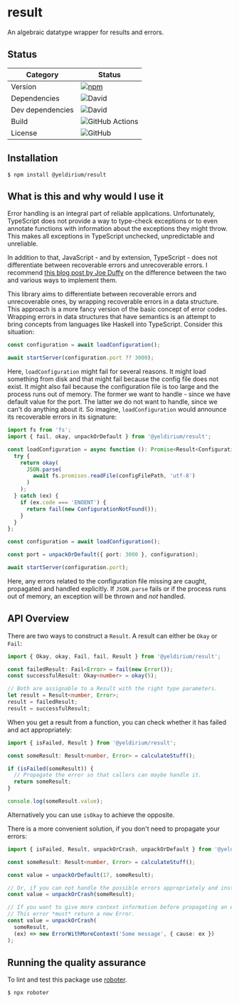 # result

An algebraic datatype wrapper for results and errors.

## Status

| Category         | Status                                                                                                    |
| ---------------- | --------------------------------------------------------------------------------------------------------- |
| Version          | [![npm](https://img.shields.io/npm/v/@yeldirium/result)](https://www.npmjs.com/package/@yeldirium/result) |
| Dependencies     | ![David](https://img.shields.io/david/yeldirium/result)                                                   |
| Dev dependencies | ![David](https://img.shields.io/david/dev/yeldirium/result)                                               |
| Build            | ![GitHub Actions](https://github.com/yeldirium/result/workflows/Release/badge.svg?branch=main)            |
| License          | ![GitHub](https://img.shields.io/github/license/yeldirium/result)                                         |

## Installation

```shell
$ npm install @yeldirium/result
```

## What is this and why would I use it

Error handling is an integral part of reliable applications. Unfortunately, TypeScript does not provide a way to type-check exceptions or to even annotate functions with information about the exceptions they might throw. This makes all exceptions in TypeScript unchecked, unpredictable and unreliable.

In addition to that, JavaScript - and by extension, TypeScript - does not differentiate between recoverable errors and unrecoverable errors. I recommend [this blog post by Joe Duffy](http://joeduffyblog.com/2016/02/07/the-error-model/) on the difference between the two and various ways to implement them.

This library aims to differentiate between recoverable errors and unrecoverable ones, by wrapping recoverable errors in a data structure. This approach is a more fancy version of the basic concept of error codes. Wrapping errors in data structures that have semantics is an attempt to bring concepts from languages like Haskell into TypeScript. Consider this situation:

```typescript
const configuration = await loadConfiguration();

await startServer(configuration.port ?? 3000);
```

Here, `loadConfiguration` might fail for several reasons. It might load something from disk and that might fail because the config file does not exist. It might also fail because the configuration file is too large and the process runs out of memory. The former we want to handle - since we have default value for the port. The latter we do not want to handle, since we can't do anything about it. So imagine, `loadConfiguration` would announce its recoverable errors in its signature:

```typescript
import fs from 'fs';
import { fail, okay, unpackOrDefault } from '@yeldirium/result';

const loadConfiguration = async function (): Promise<Result<Configuration, ConfigurationNotFound>> {
  try {
    return okay(
      JSON.parse(
        await fs.promises.readFile(configFilePath, 'utf-8')
      )
    );
  } catch (ex) {
    if (ex.code === 'ENOENT') {
      return fail(new ConfigurationNotFound());
    }
  }
};

const configuration = await loadConfiguration();

const port = unpackOrDefault({ port: 3000 }, configuration);

await startServer(configuration.port);
```

Here, any errors related to the configuration file missing are caught, propagated and handled explicitly. If `JSON.parse` fails or if the process runs out of memory, an exception will be thrown and *not* handled.

## API Overview

There are two ways to construct a `Result`. A result can either be `Okay` or `Fail`:

```typescript
import { Okay, okay, Fail, fail, Result } from '@yeldirium/result';

const failedResult: Fail<Error> = fail(new Error());
const successfulResult: Okay<number> = okay(5);

// Both are assignable to a Result with the right type parameters.
let result = Result<number, Error>;
result = failedResult;
result = successfulResult;
```

When you get a result from a function, you can check whether it has failed and act appropriately:

```typescript
import { isFailed, Result } from '@yeldirium/result';

const someResult: Result<number, Error> = calculateStuff();

if (isFailed(someResult)) {
  // Propagate the error so that callers can maybe handle it.
  return someResult;
}

console.log(someResult.value);
```

Alternatively you can use `isOkay` to achieve the opposite.

There is a more convenient solution, if you don't need to propagate your errors:

```typescript
import { isFailed, Result, unpackOrCrash, unpackOrDefault } from '@yeldirium/result';

const someResult: Result<number, Error> = calculateStuff();

const value = unpackOrDefault(17, someResult);

// Or, if you can not handle the possible errors appropriately and instead want to crash your application:
const value = unpackOrCrash(someResult);

// If you want to give more context information before propagating an error, you can optionally supply an error handler.
// This error *must* return a new Error.
const value = unpackOrCrash(
  someResult,
  (ex) => new ErrorWithMoreContext('Some message', { cause: ex })
);
```

## Running the quality assurance

To lint and test this package use [roboter](https://www.npmjs.com/package/roboter).

```shell
$ npx roboter
```
